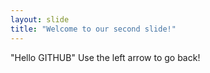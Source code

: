 ```yaml
---
layout: slide
title: "Welcome to our second slide!"
---
```

"Hello GITHUB"
Use the left arrow to go back!
